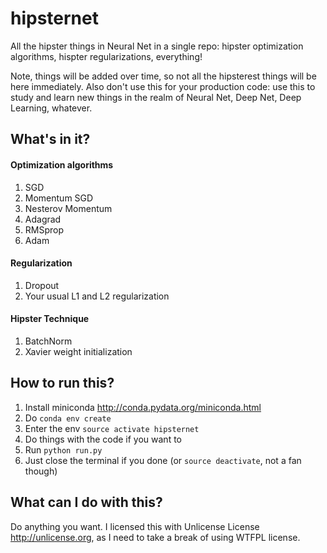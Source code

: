 # hipsternet
All the hipster things in Neural Net in a single repo: hipster optimization algorithms, hispter regularizations, everything!

Note, things will be added over time, so not all the hipsterest things will be here immediately. Also don't use this for your production code: use this to study and learn new things in the realm of Neural Net, Deep Net, Deep Learning, whatever.

## What's in it?

#### Optimization algorithms

1. SGD
2. Momentum SGD
3. Nesterov Momentum
4. Adagrad
5. RMSprop
6. Adam

#### Regularization

1. Dropout
2. Your usual L1 and L2 regularization

#### Hipster Technique

1. BatchNorm
2. Xavier weight initialization


## How to run this?

1. Install miniconda <http://conda.pydata.org/miniconda.html>
2. Do `conda env create`
3. Enter the env `source activate hipsternet`
3. Do things with the code if you want to
4. Run `python run.py`
5. Just close the terminal if you done (or `source deactivate`, not a fan though)

## What can I do with this?

Do anything you want. I licensed this with Unlicense License <http://unlicense.org>, as I need to take a break of using WTFPL license.
